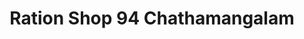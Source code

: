 ---
title: "Ration Shop 94 Chathamangalam"
url: /nemmara/ration-shop-94-chathamangalam/
shop: Lebensmittel
---
